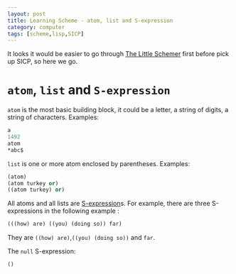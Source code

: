 ```yaml
---
layout: post
title: Learning Scheme - atom, list and S-expression
category: computer
tags: [scheme,lisp,SICP]
---
```


It looks it would be easier to go through [The Little Schemer](https://mitpress.mit.edu/books/little-schemer) first before pick up SICP, so here we go.

# `atom`, `list` and `S-expression` 

`atom` is the most basic building block,  it could be a letter, a string of digits, a string of characters.  Examples:

```scheme
a
1492
atom
*abc$
```

`list` is one or more atom enclosed by parentheses. Examples:
```scheme
(atom)
(atom turkey or)
((atom turkey) or)

```

All atoms and all lists are [S-expression](http://en.wikipedia.org/wiki/S-expression)s. For example, there are three S-expressions in the following example :
```scheme
(((how) are) ((you) (doing so)) far)

```
They are `((how) are)`,`((you) (doing so))` and `far`.

The `null` S-expression:
```scheme
()
```
